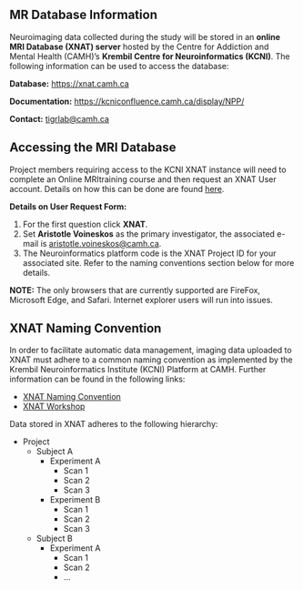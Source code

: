 ## MR Database Information
Neuroimaging data collected during the study will be stored in an **online MRI Database (XNAT) server** hosted by the Centre for Addiction and Mental Health (CAMH)’s **Krembil Centre for Neuroinformatics (KCNI)**. The following information can be used to access the database:

**Database:** https://xnat.camh.ca

**Documentation:** https://kcniconfluence.camh.ca/display/NPP/

**Contact:**  tigrlab@camh.ca

## Accessing the MRI Database
Project members requiring access to the KCNI XNAT instance will need to complete an Online MRItraining course and then request an XNAT User account. Details on how this can be done are found [here](https://kcniconfluence.camh.ca/display/NPP/XNAT+Introduction).

**Details on User Request Form:**
1. For the first question click **XNAT**.
2. Set **Aristotle Voineskos** as the primary investigator, the associated e-mail is aristotle.voineskos@camh.ca.
3. The Neuroinformatics platform code is the XNAT Project ID for your associated site. Refer to the naming conventions section below for more details.

**NOTE:**
The only browsers that are currently supported are FireFox, Microsoft Edge, and Safari. Internet explorer users will run into issues.

## XNAT Naming Convention
In order to facilitate automatic data management, imaging data uploaded to XNAT must adhere to a common naming convention as implemented by the Krembil Neuroinformatics Institute (KCNI) Platform at CAMH. Further information can be found in the following links:
- [XNAT Naming Convention](https://kcniconfluence.camh.ca/display/NPP/XNAT+Naming+Convention)
- [XNAT Workshop](https://kcniconfluence.camh.ca/display/NPP/XNAT+Workshop)

Data stored in XNAT adheres to the following hierarchy:
- Project
  - Subject A
    - Experiment A
      - Scan 1
      - Scan 2
      - Scan 3
    - Experiment B
      - Scan 1
      - Scan 2
      - Scan 3
  - Subject B
    - Experiment A
      - Scan 1
      - Scan 2
      - ...